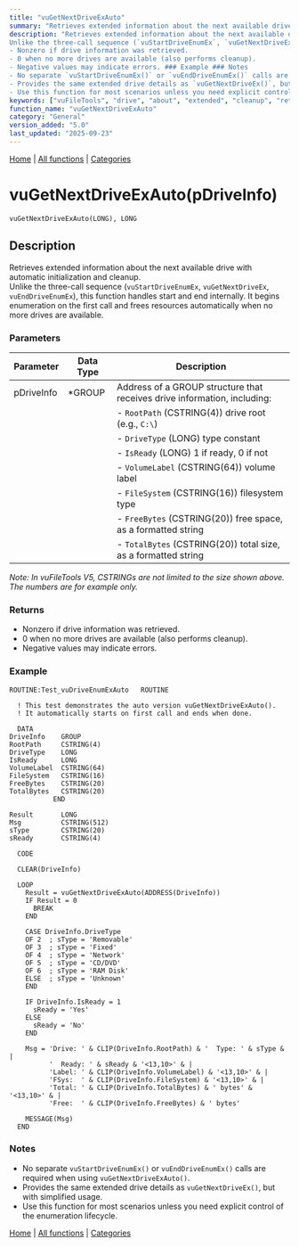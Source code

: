 ```yaml
---
title: "vuGetNextDriveExAuto"
summary: "Retrieves extended information about the next available drive with automatic initialization and cleanup."
description: "Retrieves extended information about the next available drive with automatic initialization and cleanup.  
Unlike the three-call sequence (`vuStartDriveEnumEx`, `vuGetNextDriveEx`, `vuEndDriveEnumEx`), this function handles start and end internally. It begins enumeration on the first call and frees resources automatically when no more drives are available. ### Parameters _Note: In vuFileTools V5, CSTRINGs are not limited to the size shown above. The numbers are for example only._ ### Returns
- Nonzero if drive information was retrieved.  
- 0 when no more drives are available (also performs cleanup).  
- Negative values may indicate errors. ### Example ### Notes
- No separate `vuStartDriveEnumEx()` or `vuEndDriveEnumEx()` calls are required when using `vuGetNextDriveExAuto()`.  
- Provides the same extended drive details as `vuGetNextDriveEx()`, but with simplified usage.  
- Use this function for most scenarios unless you need explicit control of the enumeration lifecycle. [Home](../index.md) | [All functions](index.md) | [Categories](../categories/index.md)"
keywords: ["vuFileTools", "drive", "about", "extended", "cleanup", "retrieves", "available", "information", "general", "next", "initialization", "vugetnextdriveexauto"]
function_name: "vuGetNextDriveExAuto"
category: "General"
version_added: "5.0"
last_updated: "2025-09-23"
---
```


[Home](../index.md) | [All functions](index.md) | [Categories](../categories/index.md)

# vuGetNextDriveExAuto(pDriveInfo)

```Prototype
vuGetNextDriveExAuto(LONG), LONG
```


## Description
Retrieves extended information about the next available drive with automatic initialization and cleanup.  
Unlike the three-call sequence (`vuStartDriveEnumEx`, `vuGetNextDriveEx`, `vuEndDriveEnumEx`), this function handles start and end internally. It begins enumeration on the first call and frees resources automatically when no more drives are available.

### Parameters

| Parameter   | Data Type   | Description                                                                 |
|-------------|-------------|-----------------------------------------------------------------------------|
| pDriveInfo  | *GROUP      | Address of a GROUP structure that receives drive information, including:    |
|             |             | - `RootPath` (CSTRING(4))  drive root (e.g., `C:\`)                        |
|             |             | - `DriveType` (LONG)  type constant                                        |
|             |             | - `IsReady` (LONG)  1 if ready, 0 if not                                   |
|             |             | - `VolumeLabel` (CSTRING(64))  volume label                                |
|             |             | - `FileSystem` (CSTRING(16))  filesystem type                              |
|             |             | - `FreeBytes` (CSTRING(20))  free space, as a formatted string             |
|             |             | - `TotalBytes` (CSTRING(20))  total size, as a formatted string            |

_Note: In vuFileTools V5, CSTRINGs are not limited to the size shown above. The numbers are for example only._

### Returns
- Nonzero if drive information was retrieved.  
- 0 when no more drives are available (also performs cleanup).  
- Negative values may indicate errors.

### Example

```Clarion
ROUTINE:Test_vuDriveEnumExAuto   ROUTINE

  ! This test demonstrates the auto version vuGetNextDriveExAuto().
  ! It automatically starts on first call and ends when done.

  DATA
DriveInfo    GROUP
RootPath     CSTRING(4)
DriveType    LONG
IsReady      LONG
VolumeLabel  CSTRING(64)
FileSystem   CSTRING(16)
FreeBytes    CSTRING(20)
TotalBytes   CSTRING(20)
           END

Result       LONG
Msg          CSTRING(512)
sType        CSTRING(20)
sReady       CSTRING(4)

  CODE

  CLEAR(DriveInfo)

  LOOP
    Result = vuGetNextDriveExAuto(ADDRESS(DriveInfo))
    IF Result = 0
      BREAK
    END

    CASE DriveInfo.DriveType
    OF 2  ; sType = 'Removable'
    OF 3  ; sType = 'Fixed'
    OF 4  ; sType = 'Network'
    OF 5  ; sType = 'CD/DVD'
    OF 6  ; sType = 'RAM Disk'
    ELSE  ; sType = 'Unknown'
    END

    IF DriveInfo.IsReady = 1
      sReady = 'Yes'
    ELSE
      sReady = 'No'
    END

    Msg = 'Drive: ' & CLIP(DriveInfo.RootPath) & '  Type: ' & sType & |
          '  Ready: ' & sReady & '<13,10>' & |
          'Label: ' & CLIP(DriveInfo.VolumeLabel) & '<13,10>' & |
          'FSys:  ' & CLIP(DriveInfo.FileSystem) & '<13,10>' & |
          'Total: ' & CLIP(DriveInfo.TotalBytes) & ' bytes' & '<13,10>' & |
          'Free:  ' & CLIP(DriveInfo.FreeBytes) & ' bytes'

    MESSAGE(Msg)
  END
```

### Notes
- No separate `vuStartDriveEnumEx()` or `vuEndDriveEnumEx()` calls are required when using `vuGetNextDriveExAuto()`.  
- Provides the same extended drive details as `vuGetNextDriveEx()`, but with simplified usage.  
- Use this function for most scenarios unless you need explicit control of the enumeration lifecycle.

[Home](../index.md) | [All functions](index.md) | [Categories](../categories/index.md)
